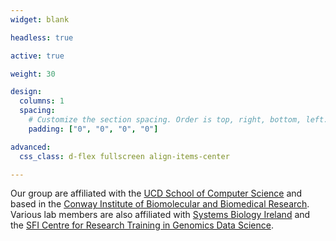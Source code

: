 ```yaml
---
widget: blank

headless: true

active: true

weight: 30

design:
  columns: 1
  spacing:
    # Customize the section spacing. Order is top, right, bottom, left.
    padding: ["0", "0", "0", "0"]

advanced:
  css_class: d-flex fullscreen align-items-center

---
```


Our group are affiliated with the [UCD School of Computer Science](https://www.ucd.ie/cs/) and based in the [Conway Institute of Biomolecular and Biomedical Research](https://www.ucd.ie/conway/). Various lab members are also affiliated with [Systems Biology Ireland](https://www.ucd.ie/sbi/) and the [SFI Centre for Research Training in Genomics Data Science](https://genomicsdatascience.ie). 

